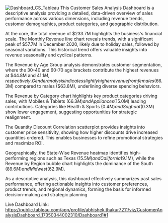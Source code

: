 ![Dashboard_CS_Tableau](https://github.com/user-attachments/assets/d2ae326d-11b7-4840-af28-c10a85e7cc00)
This Customer Sales Analysis Dashboard is a descriptive analysis providing a detailed, data-driven overview of sales performance across various dimensions, including revenue trends, customer demographics, product categories, and geographic distribution. 

At the core, the total revenue of $233.7M highlights the business's financial scale. The Monthly Revenue line chart reveals trends, with a significant peak of $57.7M in December 2020, likely due to holiday sales, followed by seasonal variations. This historical trend offers valuable insights into revenue seasonality and cyclical patterns.

The Revenue by Age Group analysis demonstrates customer segmentation, where the 30-40 and 60-70 age brackets contribute the highest revenues at $44.8M and $41.1M, respectively. Gender analysis indicates slightly higher revenue from females ($66.3M) compared to males ($63.8M), underlining diverse spending behaviors.

The Revenue by Category chart highlights key product categories driving sales, with Mobiles & Tablets ($66.3M) and Appliances ($15.0M) leading contributions. Categories like Health & Sports ($0.4M) and Soghaat ($0.3M) show lower engagement, suggesting opportunities for strategic realignment.

The Quantity Discount Correlation scatterplot provides insights into customer price sensitivity, showing how higher discounts drive increased quantities ordered. This enables businesses to refine promotional strategies and maximize ROI.

Geographically, the State-Wise Revenue heatmap identifies high-performing regions such as Texas ($15.5M) and California ($9.1M), while the Revenue by Region bubble chart highlights the dominance of the South ($89.6M) and Midwest ($62.9M).

As a descriptive analysis, this dashboard effectively summarizes past sales performance, offering actionable insights into customer preferences, product trends, and regional dynamics, forming the basis for informed decision-making and strategic planning

Live Dashboard Link: https://public.tableau.com/app/profile/abhishek.thakur7211/viz/CustomerAnalysisDashboard_17350344002310/Dashboard1#1
